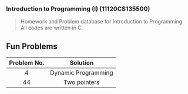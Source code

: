 ### Introduction to Programming (I) (11120CS135500)

> Homework and Problem database for Introduction to Programming  
> All codes are written in C.

## Fun Problems

|Problem No.|Solution           |
|:---------:|:-----------------:|
|4          |Dynamic Programming|
|44         |Two pointers       |